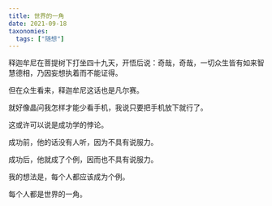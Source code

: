 ```yaml
---
title: 世界的一角
date: 2021-09-18
taxonomies:
  tags: ["随想"]
---
```

释迦牟尼在菩提树下打坐四十九天，开悟后说：奇哉，奇哉，一切众生皆有如来智慧德相，乃因妄想执着而不能证得。

但在众生看来，释迦牟尼这话也是凡尔赛。

就好像晶问我怎样才能少看手机，我说只要把手机放下就行了。

这或许可以说是成功学的悖论。

成功前，他的话没有人听，因为不具有说服力。

成功后，他就成了个例，因而也不具有说服力。

我的想法是，每个人都应该成为个例。

每个人都是世界的一角。